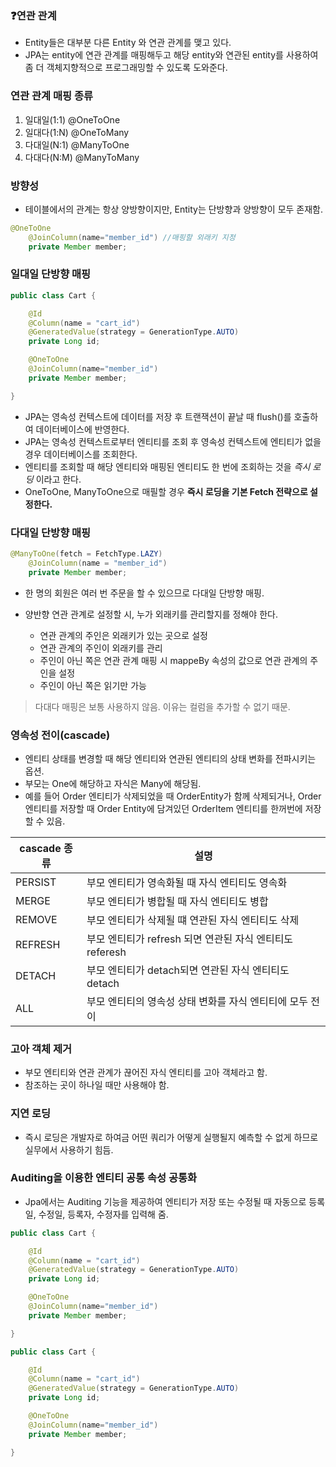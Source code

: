 ### ❓️연관 관계

- Entity들은 대부분 다른 Entity 와 연관 관계를 맺고 있다.
- JPA는 entity에 연관 관계를 매핑해두고 해당 entity와 연관된 entity를 사용하여 좀 더 객체지향적으로 프로그래밍할 수 있도록 도와준다.

### 연관 관계 매핑 종류

1. 일대일(1:1) @OneToOne
2. 일대다(1:N) @OneToMany 
3. 다대일(N:1) @ManyToOne
4. 다대다(N:M) @ManyToMany

### 방향성

- 테이블에서의 관계는 항상 양방향이지만, Entity는 단방향과  양방향이 모두 존재함.

```java
@OneToOne
    @JoinColumn(name="member_id") //매핑할 외래키 지정
    private Member member;
```

### 일대일 단방향 매핑

```java
public class Cart {

    @Id
    @Column(name = "cart_id")
    @GeneratedValue(strategy = GenerationType.AUTO)
    private Long id;

    @OneToOne
    @JoinColumn(name="member_id")
    private Member member;

}
```

- JPA는 영속성 컨텍스트에 데이터를 저장 후 트랜잭션이 끝날 때 flush()를 호출하여 데이터베이스에 반영한다.
- JPA는 영속성 컨텍스트로부터 엔티티를 조회 후 영속성 컨텍스트에 엔티티가 없을 경우 데이터베이스를 조회한다.
- 엔티티를 조회할 때 해당 엔티티와 매핑된 엔티티도 한 번에 조회하는 것을 *즉시 로딩* 이라고 한다.
- OneToOne, ManyToOne으로 매필할 경우 **즉시 로딩을 기본 Fetch 전략으로 설정한다.**

### 다대일 단방향 매핑

```java
@ManyToOne(fetch = FetchType.LAZY)
    @JoinColumn(name = "member_id")
    private Member member;
```

- 한 명의 회원은 여러 번 주문을 할 수 있으므로 다대일 단방향 매핑.

- 양반향 연관 관계로 설정할 시, 누가 외래키를 관리할지를 정해야 한다.
    - 연관 관계의 주인은 외래키가 있는 곳으로 설정
    - 연관 관계의 주인이 외래키를 관리
    - 주인이 아닌 쪽은 연관 관계 매핑 시 mappeBy 속성의 값으로 연관 관계의 주인을 설정
    - 주인이 아닌 쪽은 읽기만 가능

> 다대다 매핑은 보통 사용하지 않음. 이유는 컬럼을 추가할 수 없기 때문.
> 

### 영속성 전이(cascade)

- 엔티티 상태를 변경할 때 해당 엔티티와 연관된 엔티티의 상태 변화를 전파시키는 옵션.
- 부모는 One에 해당하고 자식은 Many에 해당됨.
- 예를 들어 Order 엔티티가 삭제되었을 때 OrderEntity가 함께 삭제되거나, Order 엔티티를 저장할 때 Order Entity에 담겨있던 OrderItem 엔티티를 한꺼번에 저장할 수 있음.

| cascade 종류 | 설명 |
| --- | --- |
| PERSIST | 부모 엔티티가 영속화될 때 자식 엔티티도 영속화 |
| MERGE | 부모 엔티티가 병합될 때 자식 엔티티도 병합 |
| REMOVE | 부모 엔티티가 삭제될 떄 연관된 자식 엔티티도 삭제 |
| REFRESH | 부모 엔티티가 refresh 되면 연관된 자식 엔티티도 referesh |
| DETACH | 부모 엔티티가 detach되면 연관된 자식 엔티티도 detach |
| ALL | 부모 엔티티의 영속성 상태 변화를 자식 엔티티에 모두 전이 |

### 고아 객체 제거

- 부모 엔티티와 연관 관계가 끊어진 자식 엔티티를 고아 객체라고 함.
- 참조하는 곳이 하나일 때만 사용해야 함.

### 지연 로딩

- 즉시 로딩은 개발자로 하여금 어떤 쿼리가 어떻게 실행될지 예측할 수 없게 하므로 실무에서 사용하기 힘듬.

### Auditing을 이용한 엔티티 공통 속성 공통화

- Jpa에서는 Auditing 기능을 제공하여 엔티티가 저장 또는 수정될 때 자동으로 등록일, 수정일, 등록자, 수정자를 입력해 줌.

```java
public class Cart {

    @Id
    @Column(name = "cart_id")
    @GeneratedValue(strategy = GenerationType.AUTO)
    private Long id;

    @OneToOne
    @JoinColumn(name="member_id")
    private Member member;

}
```

```java
public class Cart {

    @Id
    @Column(name = "cart_id")
    @GeneratedValue(strategy = GenerationType.AUTO)
    private Long id;

    @OneToOne
    @JoinColumn(name="member_id")
    private Member member;

}
```
